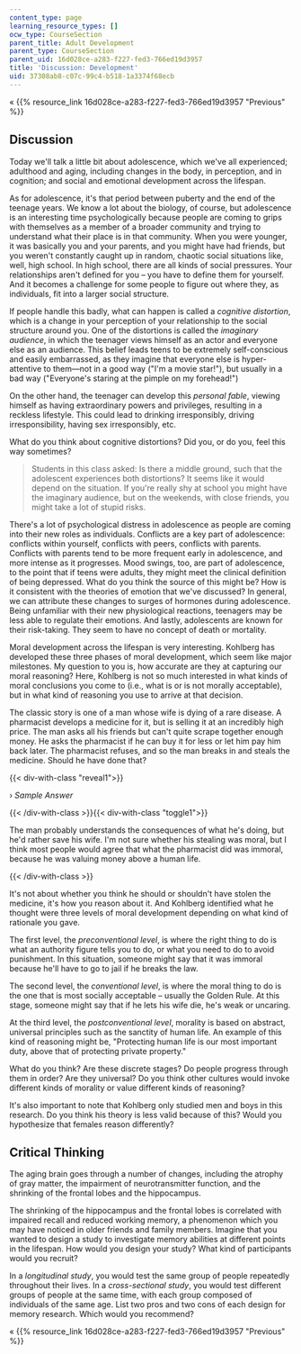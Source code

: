```yaml
---
content_type: page
learning_resource_types: []
ocw_type: CourseSection
parent_title: Adult Development
parent_type: CourseSection
parent_uid: 16d028ce-a283-f227-fed3-766ed19d3957
title: 'Discussion: Development'
uid: 37308ab8-c07c-99c4-b518-1a3374f68ecb
---
```


« {{% resource_link 16d028ce-a283-f227-fed3-766ed19d3957 "Previous" %}}

Discussion
----------

Today we'll talk a little bit about adolescence, which we've all experienced; adulthood and aging, including changes in the body, in perception, and in cognition; and social and emotional development across the lifespan.

As for adolescence, it's that period between puberty and the end of the teenage years. We know a lot about the biology, of course, but adolescence is an interesting time psychologically because people are coming to grips with themselves as a member of a broader community and trying to understand what their place is in that community. When you were younger, it was basically you and your parents, and you might have had friends, but you weren't constantly caught up in random, chaotic social situations like, well, high school. In high school, there are all kinds of social pressures. Your relationships aren't defined for you – you have to define them for yourself. And it becomes a challenge for some people to figure out where they, as individuals, fit into a larger social structure.

If people handle this badly, what can happen is called a _cognitive distortion_, which is a change in your perception of your relationship to the social structure around you. One of the distortions is called the _imaginary audience_, in which the teenager views himself as an actor and everyone else as an audience. This belief leads teens to be extremely self-conscious and easily embarrassed, as they imagine that everyone else is hyper-attentive to them—not in a good way ("I'm a movie star!"), but usually in a bad way ("Everyone's staring at the pimple on my forehead!")

On the other hand, the teenager can develop this _personal fable_, viewing himself as having extraordinary powers and privileges, resulting in a reckless lifestyle. This could lead to drinking irresponsibly, driving irresponsibility, having sex irresponsibly, etc.

What do you think about cognitive distortions? Did you, or do you, feel this way sometimes?

> Students in this class asked: Is there a middle ground, such that the adolescent experiences both distortions? It seems like it would depend on the situation. If you're really shy at school you might have the imaginary audience, but on the weekends, with close friends, you might take a lot of stupid risks.

There's a lot of psychological distress in adolescence as people are coming into their new roles as individuals. Conflicts are a key part of adolescence: conflicts within yourself, conflicts with peers, conflicts with parents. Conflicts with parents tend to be more frequent early in adolescence, and more intense as it progresses. Mood swings, too, are part of adolescence, to the point that if teens were adults, they might meet the clinical definition of being depressed. What do you think the source of this might be? How is it consistent with the theories of emotion that we've discussed? In general, we can attribute these changes to surges of hormones during adolescence. Being unfamiliar with their new physiological reactions, teenagers may be less able to regulate their emotions. And lastly, adolescents are known for their risk-taking. They seem to have no concept of death or mortality.

Moral development across the lifespan is very interesting. Kohlberg has developed these three phases of moral development, which seem like major milestones. My question to you is, how accurate are they at capturing our moral reasoning? Here, Kohlberg is not so much interested in what kinds of moral conclusions you come to (i.e., what is or is not morally acceptable), but in what kind of reasoning you use to arrive at that decision.

The classic story is one of a man whose wife is dying of a rare disease. A pharmacist develops a medicine for it, but is selling it at an incredibly high price. The man asks all his friends but can't quite scrape together enough money. He asks the pharmacist if he can buy it for less or let him pay him back later. The pharmacist refuses, and so the man breaks in and steals the medicine. Should he have done that?

{{< div-with-class "reveal1">}}

› _Sample Answer_

{{< /div-with-class >}}{{< div-with-class "toggle1">}}

The man probably understands the consequences of what he's doing, but he'd rather save his wife. I'm not sure whether his stealing was moral, but I think most people would agree that what the pharmacist did was immoral, because he was valuing money above a human life.

{{< /div-with-class >}}

It's not about whether you think he should or shouldn't have stolen the medicine, it's how you reason about it. And Kohlberg identified what he thought were three levels of moral development depending on what kind of rationale you gave.

The first level, the _preconventional level_, is where the right thing to do is what an authority figure tells you to do, or what you need to do to avoid punishment. In this situation, someone might say that it was immoral because he'll have to go to jail if he breaks the law.

The second level, the _conventional level_, is where the moral thing to do is the one that is most socially acceptable – usually the Golden Rule. At this stage, someone might say that if he lets his wife die, he's weak or uncaring.

At the third level, the _postconventional level_, morality is based on abstract, universal principles such as the sanctity of human life. An example of this kind of reasoning might be, "Protecting human life is our most important duty, above that of protecting private property."

What do you think? Are these discrete stages? Do people progress through them in order? Are they universal? Do you think other cultures would invoke different kinds of morality or value different kinds of reasoning?

It's also important to note that Kohlberg only studied men and boys in this research. Do you think his theory is less valid because of this? Would you hypothesize that females reason differently?

Critical Thinking
-----------------

The aging brain goes through a number of changes, including the atrophy of gray matter, the impairment of neurotransmitter function, and the shrinking of the frontal lobes and the hippocampus.

The shrinking of the hippocampus and the frontal lobes is correlated with impaired recall and reduced working memory, a phenomenon which you may have noticed in older friends and family members. Imagine that you wanted to design a study to investigate memory abilities at different points in the lifespan. How would you design your study? What kind of participants would you recruit?

In a _longitudinal study_, you would test the same group of people repeatedly throughout their lives. In a _cross-sectional study_, you would test different groups of people at the same time, with each group composed of individuals of the same age. List two pros and two cons of each design for memory research. Which would you recommend?

« {{% resource_link 16d028ce-a283-f227-fed3-766ed19d3957 "Previous" %}}